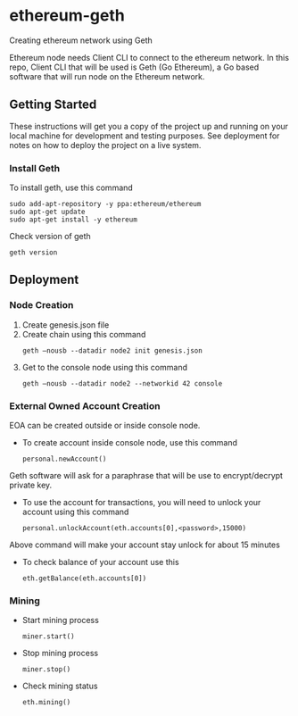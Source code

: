 # ethereum-geth
Creating ethereum network using Geth

Ethereum node needs Client CLI to connect to the ethereum network. In this repo, Client CLI that will be used is Geth (Go Ethereum), a Go based software that will run node on the Ethereum network.

## Getting Started
These instructions will get you a copy of the project up and running on your local machine for development and testing purposes. See deployment for notes on how to deploy the project on a live system.

### Install Geth
To install geth, use this command
  ```
  sudo add-apt-repository -y ppa:ethereum/ethereum
  sudo apt-get update
  sudo apt-get install -y ethereum
  ```
Check version of geth
  ```
  geth version
  ```
## Deployment
### Node Creation
1. Create genesis.json file
2. Create chain using this command
    ```
    geth –nousb --datadir node2 init genesis.json
    ```
3. Get to the console node using this command
    ```
    geth –nousb --datadir node2 --networkid 42 console
    ```

### External Owned Account Creation
EOA can be created outside or inside console node.
- To create account inside console node, use this command
  ```
  personal.newAccount()
  ```
Geth software will ask for a paraphrase that will be use to encrypt/decrypt private key.

- To use the account for transactions, you will need to unlock your account using this command
  ```
  personal.unlockAccount(eth.accounts[0],<password>,15000)
  ```
Above command will make your account stay unlock for about 15 minutes

- To check balance of your account use this
  ```
  eth.getBalance(eth.accounts[0])
  ```

### Mining
- Start mining process
  ```
  miner.start()
  ```
- Stop mining process
  ```
  miner.stop()
  ```
- Check mining status
  ```
  eth.mining()
  ```
